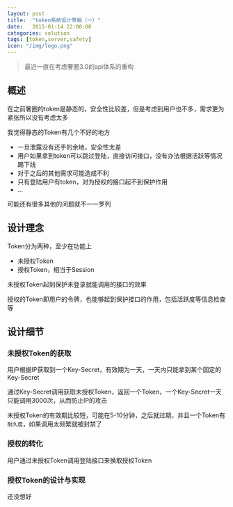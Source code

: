 ```yaml
---
layout: post
title:  "token系统设计草稿（一）"
date:   2015-01-14 22:00:00
categories: solution
tags: [token,server,safety]
icon: "/img/logo.png"
---
```


> 最近一直在考虑奢圈3.0的api体系的重构

<!-- more -->
## 概述

在之前奢圈的token是静态的，安全性比较差，但是考虑到用户也不多，需求更为紧张所以没有考虑太多

我觉得静态的Token有几个不好的地方

 - 一旦泄露没有还手的余地，安全性太差
 - 用户如果拿到token可以跳过登陆，直接访问接口，没有办法根据活跃等情况踢下线
 - 对于之后的其他需求可能造成不利
 - 只有登陆用户有token，对为授权的接口起不到保护作用
 - ...

可能还有很多其他的问题就不一一罗列

## 设计理念

Token分为两种，至少在功能上

 - 未授权Token
 - 授权Token，相当于Session

未授权Token起到保护未登录就能调用的接口的效果

授权的Token即用户的令牌，也能够起到保护接口的作用，包括活跃度等信息检查等

## 设计细节

### 未授权Token的获取

用户根据IP获取到一个Key-Secret，有效期为一天，一天内只能拿到某个固定的Key-Secret

通过Key-Secret调用获取未授权Token，返回一个Token，一个Key-Secret一天只能调用3000次，从而防止IP的攻击

未授权Token的有效期比较短，可能在5-10分钟，之后就过期，并且一个Token有```耐久度```，如果调用太频繁就被封禁了

### 授权的转化

用户通过未授权Token调用登陆接口来换取授权Token

### 授权Token的设计与实现

还没想好
